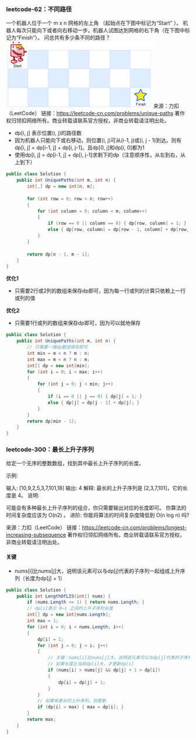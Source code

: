 ### leetcode-62：不同路径
一个机器人位于一个 m x n 网格的左上角 （起始点在下图中标记为“Start” ）。
机器人每次只能向下或者向右移动一步。机器人试图达到网格的右下角（在下图中标记为“Finish”）。
问总共有多少条不同的路径？
<img src = "assets/机器人路径.png">
来源：力扣（LeetCode）
链接：https://leetcode-cn.com/problems/unique-paths
著作权归领扣网络所有。商业转载请联系官方授权，非商业转载请注明出处。

- dp[i, j] 表示位置(i, j)的路径数
- 因为机器人只能向下或右移动，则位置(i, j)可从(i-1, j)或(i, j - 1)到达。则有 dp[i, j] = dp[i-1, j] + dp[i, j-1]。且dp[0, j]和dp[i, 0]都为1
- 使用dp[i, j] = dp[i-1, j] + dp[i, j-1]求剩下的dp（注意顺序性，从左到右，从上到下）

``` csharp
public class Solution {
    public int UniquePaths(int m, int n) {
        int[,] dp = new int[n, m];

        for (int row = 0; row < n; row++)
        {
            for (int column = 0; column < m; column++)
            {
                if (row == 0 || column == 0) { dp[row, column] = 1; }
                else { dp[row, column] = dp[row - 1, column] + dp[row, column - 1]; }
            }
        }

        return dp[n - 1, m - 1];
    }
}
```

**优化1**
- 只需要2行或2列的数组来保存dp即可，因为每一行或列的计算只依赖上一行或列的值

**优化2**
- 只需要1行或列的数组来保存dp即可，因为可以就地保存
``` csharp
public class Solution {
    public int UniquePaths(int m, int n) {
        // 只需要一维dp数组保存即可
        int min = m < n ? m : n;
        int max = m < n ? n : m;
        int[] dp = new int[min];
        for (int i = 0; i < max; i++)
        {
            for (int j = 0; j < min; j++)
            {
                if (i == 0 || j == 0) { dp[j] = 1; }
                else { dp[j] = dp[j - 1] + dp[j]; } 
            }
        }
        return dp[min - 1];
    }
}
```

### leetcode-300：最长上升子序列
给定一个无序的整数数组，找到其中最长上升子序列的长度。

示例:

输入: [10,9,2,5,3,7,101,18]
输出: 4 
解释: 最长的上升子序列是 [2,3,7,101]，它的长度是 4。
说明:

可能会有多种最长上升子序列的组合，你只需要输出对应的长度即可。
你算法的时间复杂度应该为 O(n2) 。
进阶: 你能将算法的时间复杂度降低到 O(n log n) 吗?

来源：力扣（LeetCode）
链接：https://leetcode-cn.com/problems/longest-increasing-subsequence
著作权归领扣网络所有。商业转载请联系官方授权，非商业转载请注明出处。

#### 关键
- nums[i]比nums[j]大，说明该元素可以与dp[j]代表的子序列一起组成上升序列（长度为dp[j] + 1）

``` csharp
public class Solution {
    public int LengthOfLIS(int[] nums) {
        if (nums.Length <= 1) { return nums.Length; }
        // dp[i]表示 0~i 之间的上升子序列长度
        int[] dp = new int[nums.Length];
        int max = 1;
        for (int i = 0; i < nums.Length; i++)
        {
            dp[i] = 1;
            for (int j = 0; j < i; j++)
            {
                // 关键：nums[i]比nums[j]大，说明该元素可以与dp[j]代表的子序列一起组成上升序列（长度为dp[j] + 1）
                // 如果长度比当前dp[i]大，才更新dp[i]
                if (nums[i] > nums[j] && dp[j] + 1 > dp[i]) 
                { 
                    dp[i] = dp[j] + 1;
                }
            }
            // 如果有更长的上升序列，则更新
            if (dp[i] > max) { max = dp[i]; } 
        }
        return max;
    }
}
```